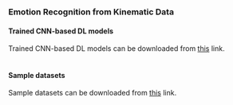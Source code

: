 <h3> Emotion Recognition from Kinematic Data</h3>


<h4> Trained CNN-based DL models</h4>
Trained CNN-based DL models can be downloaded from <a href="https://drive.google.com/drive/folders/1ttM9hc3lMvOxi_rnoVEUqvi7cHMZ8GUt?usp=share_link">this</a> link.</br>

</br>
<h4> Sample datasets</h4>
Sample datasets can be downloaded from <a href="https://drive.google.com/drive/folders/1Nyd2ct0aOWXyG7Vj-EbPCuIoEJhjlY4O?usp=share_link">this</a> link.
